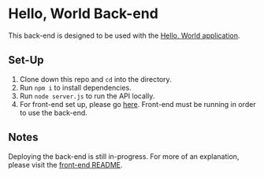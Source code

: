 # Hello, World Back-end

This back-end is designed to be used with the [Hello, World application](https://github.com/kpn678/hello-world-fe).

## Set-Up
1. Clone down this repo and `cd` into the directory.
2. Run `npm i` to install dependencies.
3. Run `node server.js` to run the API locally.
4. For front-end set up, please go [here](https://github.com/kpn678/hello-world-fe). Front-end must be running in order to use the back-end.

## Notes
Deploying the back-end is still in-progress. For more of an explanation, please visit the [front-end README](https://github.com/kpn678/hello-world-fe).
